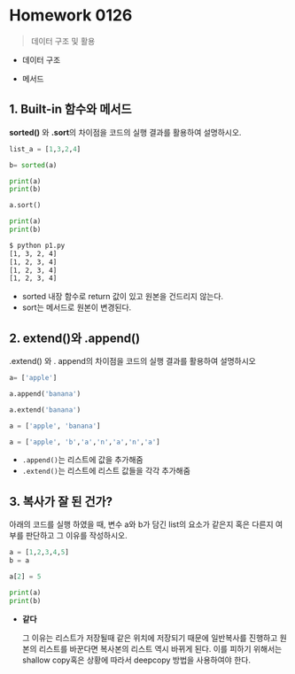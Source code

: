 # Homework 0126

> 데이터 구조 및 활용



* 데이터 구조

* 메서드

  



## 1. Built-in 함수와 메서드

**sorted()** 와 **.sort**의 차이점을 코드의 실행 결과를 활용하여 설명하시오.



```python
list_a = [1,3,2,4]

b= sorted(a)

print(a)
print(b)

a.sort()

print(a)
print(b)
```

```bash
$ python p1.py
[1, 3, 2, 4]
[1, 2, 3, 4]
[1, 2, 3, 4]
[1, 2, 3, 4]
```

* sorted 내장 함수로 return 값이 있고 원본을 건드리지 않는다.
* sort는 메서드로 원본이 변경된다.





## 2. extend()와 .append()

.extend() 와 . append의 차이점을 코드의 실행 결과를 활용하여 설명하시오



```python
a= ['apple']

a.append('banana')

a.extend('banana')
```

```python
a = ['apple', 'banana']

a = ['apple', 'b','a','n','a','n','a']
```

* `.append()`는 리스트에 값을 추가해줌
* `.extend()`는 리스트에 리스트 값들을 각각 추가해줌





## 3. 복사가 잘 된 건가?

아래의 코드를 실행 하였을 때, 변수 a와 b가 담긴 list의 요소가 같은지 혹은 다른지 여부를 판단하고 그 이유를 작성하시오.



```python
a = [1,2,3,4,5]
b = a

a[2] = 5

print(a)
print(b)
```

* **같다**

  그 이유는 리스트가 저장될때 같은 위치에 저장되기 때문에 일반복사를 진행하고 원본의 리스트를 바꾼다면 복사본의 리스트 역시 바뀌게 된다. 이를 피하기 위해서는 shallow copy혹은 상황에 따라서 deepcopy 방법을 사용하여야 한다.

  







